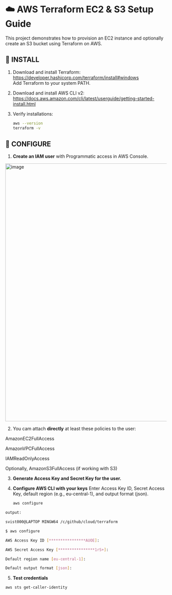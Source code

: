 # ☁️ AWS Terraform EC2 & S3 Setup Guide
This project demonstrates how to provision an EC2 instance and optionally create an S3 bucket using Terraform on AWS.

## 🔧 INSTALL

1. Download and install Terraform:  
   https://developer.hashicorp.com/terraform/install#windows  
   Add Terraform to your system PATH.

2. Download and install AWS CLI v2:  
   https://docs.aws.amazon.com/cli/latest/userguide/getting-started-install.html  

3. Verify installations:  
   ```bash
   aws --version
   terraform -v
## 🔧 CONFIGURE
1. **Create an IAM user** with Programmatic access in AWS Console.

<img width="1347" height="803" alt="image" src="https://github.com/user-attachments/assets/e9b5e86f-d8e6-4aef-af7e-cae3eb248dba" />


2. You cam attach **directly** at least these policies to the user:

AmazonEC2FullAccess

AmazonVPCFullAccess

IAMReadOnlyAccess

Optionally, AmazonS3FullAccess (if working with S3)

3. **Generate Access Key and Secret Key for the user.**

4. **Configure AWS CLI with your keys**
Enter Access Key ID, Secret Access Key, default region (e.g., eu-central-1), and output format (json).

    ```bash
    aws configure

  ```bash
  output:
  
  svist000@LAPTOP MINGW64 /c/github/cloud/terraform
  
  $ aws configure
  
  AWS Access Key ID [****************AUOE]:
  
  AWS Secret Access Key [****************1rS+]:
  
  Default region name [eu-central-1]:
  
  Default output format [json]:
```

5. **Test credentials**
```bash
aws sts get-caller-identity
```
